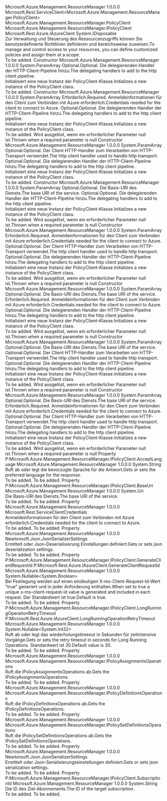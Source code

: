 <Type Name="PolicyClient" FullName="Microsoft.Azure.Management.ResourceManager.PolicyClient">
  <TypeSignature Language="C#" Value="public class PolicyClient : Microsoft.Rest.ServiceClient&lt;Microsoft.Azure.Management.ResourceManager.PolicyClient&gt;, IDisposable, Microsoft.Azure.Management.ResourceManager.IPolicyClient, Microsoft.Rest.Azure.IAzureClient" />
  <TypeSignature Language="ILAsm" Value=".class public auto ansi beforefieldinit PolicyClient extends Microsoft.Rest.ServiceClient`1&lt;class Microsoft.Azure.Management.ResourceManager.PolicyClient&gt; implements class Microsoft.Azure.Management.ResourceManager.IPolicyClient, class Microsoft.Rest.Azure.IAzureClient, class System.IDisposable" />
  <TypeSignature Language="DocId" Value="T:Microsoft.Azure.Management.ResourceManager.PolicyClient" />
  <TypeSignature Language="VB.NET" Value="Public Class PolicyClient&#xA;Inherits ServiceClient(Of PolicyClient)&#xA;Implements IAzureClient, IDisposable, IPolicyClient" />
  <TypeSignature Language="F#" Value="type PolicyClient = class&#xA;    inherit ServiceClient&lt;PolicyClient&gt;&#xA;    interface IPolicyClient&#xA;    interface IDisposable&#xA;    interface IAzureClient" />
  <AssemblyInfo>
    <AssemblyName>Microsoft.Azure.Management.ResourceManager</AssemblyName>
    <AssemblyVersion>1.0.0.0</AssemblyVersion>
  </AssemblyInfo>
  <Base>
    <BaseTypeName>Microsoft.Rest.ServiceClient&lt;Microsoft.Azure.Management.ResourceManager.PolicyClient&gt;</BaseTypeName>
    <BaseTypeArguments>
      <BaseTypeArgument TypeParamName="!0">Microsoft.Azure.Management.ResourceManager.PolicyClient</BaseTypeArgument>
    </BaseTypeArguments>
  </Base>
  <Interfaces>
    <Interface>
      <InterfaceName>Microsoft.Azure.Management.ResourceManager.IPolicyClient</InterfaceName>
    </Interface>
    <Interface>
      <InterfaceName>Microsoft.Rest.Azure.IAzureClient</InterfaceName>
    </Interface>
    <Interface>
      <InterfaceName>System.IDisposable</InterfaceName>
    </Interface>
  </Interfaces>
  <Docs>
    <summary>
            <span data-ttu-id="a4a13-101">Zur Verwaltung und Steuerung des Ressourcenzugriffs können Sie benutzerdefinierte Richtlinien definieren und bereichsweise zuweisen.</span><span class="sxs-lookup"><span data-stu-id="a4a13-101">To manage and control access to your resources, you can define customized policies and assign them at a scope.</span></span>
            </summary>
    <remarks>To be added.</remarks>
  </Docs>
  <Members>
    <Member MemberName=".ctor">
      <MemberSignature Language="C#" Value="protected PolicyClient (params System.Net.Http.DelegatingHandler[] handlers);" />
      <MemberSignature Language="ILAsm" Value=".method familyhidebysig specialname rtspecialname instance void .ctor(class System.Net.Http.DelegatingHandler[] handlers) cil managed" />
      <MemberSignature Language="DocId" Value="M:Microsoft.Azure.Management.ResourceManager.PolicyClient.#ctor(System.Net.Http.DelegatingHandler[])" />
      <MemberSignature Language="VB.NET" Value="Protected Sub New (ParamArray handlers As DelegatingHandler())" />
      <MemberSignature Language="F#" Value="new Microsoft.Azure.Management.ResourceManager.PolicyClient : System.Net.Http.DelegatingHandler[] -&gt; Microsoft.Azure.Management.ResourceManager.PolicyClient" Usage="new Microsoft.Azure.Management.ResourceManager.PolicyClient handlers" />
      <MemberType>Constructor</MemberType>
      <AssemblyInfo>
        <AssemblyName>Microsoft.Azure.Management.ResourceManager</AssemblyName>
        <AssemblyVersion>1.0.0.0</AssemblyVersion>
      </AssemblyInfo>
      <Parameters>
        <Parameter Name="handlers" Type="System.Net.Http.DelegatingHandler[]">
          <Attributes>
            <Attribute>
              <AttributeName>System.ParamArray</AttributeName>
            </Attribute>
          </Attributes>
        </Parameter>
      </Parameters>
      <Docs>
        <param name="handlers">
            <span data-ttu-id="a4a13-102">Optional.</span><span class="sxs-lookup"><span data-stu-id="a4a13-102">Optional.</span></span> <span data-ttu-id="a4a13-103">Die delegierenden Handler der HTTP-Client-Pipeline hinzu.</span><span class="sxs-lookup"><span data-stu-id="a4a13-103">The delegating handlers to add to the http client pipeline.</span></span>
            </param>
        <summary>
            <span data-ttu-id="a4a13-104">Initialisiert eine neue Instanz der PolicyClient-Klasse.</span><span class="sxs-lookup"><span data-stu-id="a4a13-104">Initializes a new instance of the PolicyClient class.</span></span>
            </summary>
        <remarks>To be added.</remarks>
      </Docs>
    </Member>
    <Member MemberName=".ctor">
      <MemberSignature Language="C#" Value="public PolicyClient (Microsoft.Rest.ServiceClientCredentials credentials, params System.Net.Http.DelegatingHandler[] handlers);" />
      <MemberSignature Language="ILAsm" Value=".method public hidebysig specialname rtspecialname instance void .ctor(class Microsoft.Rest.ServiceClientCredentials credentials, class System.Net.Http.DelegatingHandler[] handlers) cil managed" />
      <MemberSignature Language="DocId" Value="M:Microsoft.Azure.Management.ResourceManager.PolicyClient.#ctor(Microsoft.Rest.ServiceClientCredentials,System.Net.Http.DelegatingHandler[])" />
      <MemberSignature Language="VB.NET" Value="Public Sub New (credentials As ServiceClientCredentials, ParamArray handlers As DelegatingHandler())" />
      <MemberSignature Language="F#" Value="new Microsoft.Azure.Management.ResourceManager.PolicyClient : Microsoft.Rest.ServiceClientCredentials * System.Net.Http.DelegatingHandler[] -&gt; Microsoft.Azure.Management.ResourceManager.PolicyClient" Usage="new Microsoft.Azure.Management.ResourceManager.PolicyClient (credentials, handlers)" />
      <MemberType>Constructor</MemberType>
      <AssemblyInfo>
        <AssemblyName>Microsoft.Azure.Management.ResourceManager</AssemblyName>
        <AssemblyVersion>1.0.0.0</AssemblyVersion>
      </AssemblyInfo>
      <Parameters>
        <Parameter Name="credentials" Type="Microsoft.Rest.ServiceClientCredentials" />
        <Parameter Name="handlers" Type="System.Net.Http.DelegatingHandler[]">
          <Attributes>
            <Attribute>
              <AttributeName>System.ParamArray</AttributeName>
            </Attribute>
          </Attributes>
        </Parameter>
      </Parameters>
      <Docs>
        <param name="credentials">
            <span data-ttu-id="a4a13-105">Erforderlich.</span><span class="sxs-lookup"><span data-stu-id="a4a13-105">Required.</span></span> <span data-ttu-id="a4a13-106">Anmeldeinformationen für den Client zum Verbinden mit Azure erforderlich.</span><span class="sxs-lookup"><span data-stu-id="a4a13-106">Credentials needed for the client to connect to Azure.</span></span>
            </param>
        <param name="handlers">
            <span data-ttu-id="a4a13-107">Optional.</span><span class="sxs-lookup"><span data-stu-id="a4a13-107">Optional.</span></span> <span data-ttu-id="a4a13-108">Die delegierenden Handler der HTTP-Client-Pipeline hinzu.</span><span class="sxs-lookup"><span data-stu-id="a4a13-108">The delegating handlers to add to the http client pipeline.</span></span>
            </param>
        <summary>
            <span data-ttu-id="a4a13-109">Initialisiert eine neue Instanz der PolicyClient-Klasse.</span><span class="sxs-lookup"><span data-stu-id="a4a13-109">Initializes a new instance of the PolicyClient class.</span></span>
            </summary>
        <remarks>To be added.</remarks>
        <exception cref="T:System.ArgumentNullException">
            <span data-ttu-id="a4a13-110">Wird ausgelöst, wenn ein erforderlicher Parameter null ist.</span><span class="sxs-lookup"><span data-stu-id="a4a13-110">Thrown when a required parameter is null</span></span>
            </exception>
      </Docs>
    </Member>
    <Member MemberName=".ctor">
      <MemberSignature Language="C#" Value="protected PolicyClient (System.Net.Http.HttpClientHandler rootHandler, params System.Net.Http.DelegatingHandler[] handlers);" />
      <MemberSignature Language="ILAsm" Value=".method familyhidebysig specialname rtspecialname instance void .ctor(class System.Net.Http.HttpClientHandler rootHandler, class System.Net.Http.DelegatingHandler[] handlers) cil managed" />
      <MemberSignature Language="DocId" Value="M:Microsoft.Azure.Management.ResourceManager.PolicyClient.#ctor(System.Net.Http.HttpClientHandler,System.Net.Http.DelegatingHandler[])" />
      <MemberSignature Language="VB.NET" Value="Protected Sub New (rootHandler As HttpClientHandler, ParamArray handlers As DelegatingHandler())" />
      <MemberSignature Language="F#" Value="new Microsoft.Azure.Management.ResourceManager.PolicyClient : System.Net.Http.HttpClientHandler * System.Net.Http.DelegatingHandler[] -&gt; Microsoft.Azure.Management.ResourceManager.PolicyClient" Usage="new Microsoft.Azure.Management.ResourceManager.PolicyClient (rootHandler, handlers)" />
      <MemberType>Constructor</MemberType>
      <AssemblyInfo>
        <AssemblyName>Microsoft.Azure.Management.ResourceManager</AssemblyName>
        <AssemblyVersion>1.0.0.0</AssemblyVersion>
      </AssemblyInfo>
      <Parameters>
        <Parameter Name="rootHandler" Type="System.Net.Http.HttpClientHandler" />
        <Parameter Name="handlers" Type="System.Net.Http.DelegatingHandler[]">
          <Attributes>
            <Attribute>
              <AttributeName>System.ParamArray</AttributeName>
            </Attribute>
          </Attributes>
        </Parameter>
      </Parameters>
      <Docs>
        <param name="rootHandler">
            <span data-ttu-id="a4a13-111">Optional.</span><span class="sxs-lookup"><span data-stu-id="a4a13-111">Optional.</span></span> <span data-ttu-id="a4a13-112">Der Client HTTP-Handler zum Verarbeiten von HTTP-Transport verwendet.</span><span class="sxs-lookup"><span data-stu-id="a4a13-112">The http client handler used to handle http transport.</span></span>
            </param>
        <param name="handlers">
            <span data-ttu-id="a4a13-113">Optional.</span><span class="sxs-lookup"><span data-stu-id="a4a13-113">Optional.</span></span> <span data-ttu-id="a4a13-114">Die delegierenden Handler der HTTP-Client-Pipeline hinzu.</span><span class="sxs-lookup"><span data-stu-id="a4a13-114">The delegating handlers to add to the http client pipeline.</span></span>
            </param>
        <summary>
            <span data-ttu-id="a4a13-115">Initialisiert eine neue Instanz der PolicyClient-Klasse.</span><span class="sxs-lookup"><span data-stu-id="a4a13-115">Initializes a new instance of the PolicyClient class.</span></span>
            </summary>
        <remarks>To be added.</remarks>
      </Docs>
    </Member>
    <Member MemberName=".ctor">
      <MemberSignature Language="C#" Value="protected PolicyClient (Uri baseUri, params System.Net.Http.DelegatingHandler[] handlers);" />
      <MemberSignature Language="ILAsm" Value=".method familyhidebysig specialname rtspecialname instance void .ctor(class System.Uri baseUri, class System.Net.Http.DelegatingHandler[] handlers) cil managed" />
      <MemberSignature Language="DocId" Value="M:Microsoft.Azure.Management.ResourceManager.PolicyClient.#ctor(System.Uri,System.Net.Http.DelegatingHandler[])" />
      <MemberSignature Language="VB.NET" Value="Protected Sub New (baseUri As Uri, ParamArray handlers As DelegatingHandler())" />
      <MemberSignature Language="F#" Value="new Microsoft.Azure.Management.ResourceManager.PolicyClient : Uri * System.Net.Http.DelegatingHandler[] -&gt; Microsoft.Azure.Management.ResourceManager.PolicyClient" Usage="new Microsoft.Azure.Management.ResourceManager.PolicyClient (baseUri, handlers)" />
      <MemberType>Constructor</MemberType>
      <AssemblyInfo>
        <AssemblyName>Microsoft.Azure.Management.ResourceManager</AssemblyName>
        <AssemblyVersion>1.0.0.0</AssemblyVersion>
      </AssemblyInfo>
      <Parameters>
        <Parameter Name="baseUri" Type="System.Uri" />
        <Parameter Name="handlers" Type="System.Net.Http.DelegatingHandler[]">
          <Attributes>
            <Attribute>
              <AttributeName>System.ParamArray</AttributeName>
            </Attribute>
          </Attributes>
        </Parameter>
      </Parameters>
      <Docs>
        <param name="baseUri">
            <span data-ttu-id="a4a13-116">Optional.</span><span class="sxs-lookup"><span data-stu-id="a4a13-116">Optional.</span></span> <span data-ttu-id="a4a13-117">Die Basis-URI des Diensts.</span><span class="sxs-lookup"><span data-stu-id="a4a13-117">The base URI of the service.</span></span>
            </param>
        <param name="handlers">
            <span data-ttu-id="a4a13-118">Optional.</span><span class="sxs-lookup"><span data-stu-id="a4a13-118">Optional.</span></span> <span data-ttu-id="a4a13-119">Die delegierenden Handler der HTTP-Client-Pipeline hinzu.</span><span class="sxs-lookup"><span data-stu-id="a4a13-119">The delegating handlers to add to the http client pipeline.</span></span>
            </param>
        <summary>
            <span data-ttu-id="a4a13-120">Initialisiert eine neue Instanz der PolicyClient-Klasse.</span><span class="sxs-lookup"><span data-stu-id="a4a13-120">Initializes a new instance of the PolicyClient class.</span></span>
            </summary>
        <remarks>To be added.</remarks>
        <exception cref="T:System.ArgumentNullException">
            <span data-ttu-id="a4a13-121">Wird ausgelöst, wenn ein erforderlicher Parameter null ist.</span><span class="sxs-lookup"><span data-stu-id="a4a13-121">Thrown when a required parameter is null</span></span>
            </exception>
      </Docs>
    </Member>
    <Member MemberName=".ctor">
      <MemberSignature Language="C#" Value="public PolicyClient (Microsoft.Rest.ServiceClientCredentials credentials, System.Net.Http.HttpClientHandler rootHandler, params System.Net.Http.DelegatingHandler[] handlers);" />
      <MemberSignature Language="ILAsm" Value=".method public hidebysig specialname rtspecialname instance void .ctor(class Microsoft.Rest.ServiceClientCredentials credentials, class System.Net.Http.HttpClientHandler rootHandler, class System.Net.Http.DelegatingHandler[] handlers) cil managed" />
      <MemberSignature Language="DocId" Value="M:Microsoft.Azure.Management.ResourceManager.PolicyClient.#ctor(Microsoft.Rest.ServiceClientCredentials,System.Net.Http.HttpClientHandler,System.Net.Http.DelegatingHandler[])" />
      <MemberSignature Language="VB.NET" Value="Public Sub New (credentials As ServiceClientCredentials, rootHandler As HttpClientHandler, ParamArray handlers As DelegatingHandler())" />
      <MemberSignature Language="F#" Value="new Microsoft.Azure.Management.ResourceManager.PolicyClient : Microsoft.Rest.ServiceClientCredentials * System.Net.Http.HttpClientHandler * System.Net.Http.DelegatingHandler[] -&gt; Microsoft.Azure.Management.ResourceManager.PolicyClient" Usage="new Microsoft.Azure.Management.ResourceManager.PolicyClient (credentials, rootHandler, handlers)" />
      <MemberType>Constructor</MemberType>
      <AssemblyInfo>
        <AssemblyName>Microsoft.Azure.Management.ResourceManager</AssemblyName>
        <AssemblyVersion>1.0.0.0</AssemblyVersion>
      </AssemblyInfo>
      <Parameters>
        <Parameter Name="credentials" Type="Microsoft.Rest.ServiceClientCredentials" />
        <Parameter Name="rootHandler" Type="System.Net.Http.HttpClientHandler" />
        <Parameter Name="handlers" Type="System.Net.Http.DelegatingHandler[]">
          <Attributes>
            <Attribute>
              <AttributeName>System.ParamArray</AttributeName>
            </Attribute>
          </Attributes>
        </Parameter>
      </Parameters>
      <Docs>
        <param name="credentials">
            <span data-ttu-id="a4a13-122">Erforderlich.</span><span class="sxs-lookup"><span data-stu-id="a4a13-122">Required.</span></span> <span data-ttu-id="a4a13-123">Anmeldeinformationen für den Client zum Verbinden mit Azure erforderlich.</span><span class="sxs-lookup"><span data-stu-id="a4a13-123">Credentials needed for the client to connect to Azure.</span></span>
            </param>
        <param name="rootHandler">
            <span data-ttu-id="a4a13-124">Optional.</span><span class="sxs-lookup"><span data-stu-id="a4a13-124">Optional.</span></span> <span data-ttu-id="a4a13-125">Der Client HTTP-Handler zum Verarbeiten von HTTP-Transport verwendet.</span><span class="sxs-lookup"><span data-stu-id="a4a13-125">The http client handler used to handle http transport.</span></span>
            </param>
        <param name="handlers">
            <span data-ttu-id="a4a13-126">Optional.</span><span class="sxs-lookup"><span data-stu-id="a4a13-126">Optional.</span></span> <span data-ttu-id="a4a13-127">Die delegierenden Handler der HTTP-Client-Pipeline hinzu.</span><span class="sxs-lookup"><span data-stu-id="a4a13-127">The delegating handlers to add to the http client pipeline.</span></span>
            </param>
        <summary>
            <span data-ttu-id="a4a13-128">Initialisiert eine neue Instanz der PolicyClient-Klasse.</span><span class="sxs-lookup"><span data-stu-id="a4a13-128">Initializes a new instance of the PolicyClient class.</span></span>
            </summary>
        <remarks>To be added.</remarks>
        <exception cref="T:System.ArgumentNullException">
            <span data-ttu-id="a4a13-129">Wird ausgelöst, wenn ein erforderlicher Parameter null ist.</span><span class="sxs-lookup"><span data-stu-id="a4a13-129">Thrown when a required parameter is null</span></span>
            </exception>
      </Docs>
    </Member>
    <Member MemberName=".ctor">
      <MemberSignature Language="C#" Value="public PolicyClient (Uri baseUri, Microsoft.Rest.ServiceClientCredentials credentials, params System.Net.Http.DelegatingHandler[] handlers);" />
      <MemberSignature Language="ILAsm" Value=".method public hidebysig specialname rtspecialname instance void .ctor(class System.Uri baseUri, class Microsoft.Rest.ServiceClientCredentials credentials, class System.Net.Http.DelegatingHandler[] handlers) cil managed" />
      <MemberSignature Language="DocId" Value="M:Microsoft.Azure.Management.ResourceManager.PolicyClient.#ctor(System.Uri,Microsoft.Rest.ServiceClientCredentials,System.Net.Http.DelegatingHandler[])" />
      <MemberSignature Language="VB.NET" Value="Public Sub New (baseUri As Uri, credentials As ServiceClientCredentials, ParamArray handlers As DelegatingHandler())" />
      <MemberSignature Language="F#" Value="new Microsoft.Azure.Management.ResourceManager.PolicyClient : Uri * Microsoft.Rest.ServiceClientCredentials * System.Net.Http.DelegatingHandler[] -&gt; Microsoft.Azure.Management.ResourceManager.PolicyClient" Usage="new Microsoft.Azure.Management.ResourceManager.PolicyClient (baseUri, credentials, handlers)" />
      <MemberType>Constructor</MemberType>
      <AssemblyInfo>
        <AssemblyName>Microsoft.Azure.Management.ResourceManager</AssemblyName>
        <AssemblyVersion>1.0.0.0</AssemblyVersion>
      </AssemblyInfo>
      <Parameters>
        <Parameter Name="baseUri" Type="System.Uri" />
        <Parameter Name="credentials" Type="Microsoft.Rest.ServiceClientCredentials" />
        <Parameter Name="handlers" Type="System.Net.Http.DelegatingHandler[]">
          <Attributes>
            <Attribute>
              <AttributeName>System.ParamArray</AttributeName>
            </Attribute>
          </Attributes>
        </Parameter>
      </Parameters>
      <Docs>
        <param name="baseUri">
            <span data-ttu-id="a4a13-130">Optional.</span><span class="sxs-lookup"><span data-stu-id="a4a13-130">Optional.</span></span> <span data-ttu-id="a4a13-131">Die Basis-URI des Diensts.</span><span class="sxs-lookup"><span data-stu-id="a4a13-131">The base URI of the service.</span></span>
            </param>
        <param name="credentials">
            <span data-ttu-id="a4a13-132">Erforderlich.</span><span class="sxs-lookup"><span data-stu-id="a4a13-132">Required.</span></span> <span data-ttu-id="a4a13-133">Anmeldeinformationen für den Client zum Verbinden mit Azure erforderlich.</span><span class="sxs-lookup"><span data-stu-id="a4a13-133">Credentials needed for the client to connect to Azure.</span></span>
            </param>
        <param name="handlers">
            <span data-ttu-id="a4a13-134">Optional.</span><span class="sxs-lookup"><span data-stu-id="a4a13-134">Optional.</span></span> <span data-ttu-id="a4a13-135">Die delegierenden Handler der HTTP-Client-Pipeline hinzu.</span><span class="sxs-lookup"><span data-stu-id="a4a13-135">The delegating handlers to add to the http client pipeline.</span></span>
            </param>
        <summary>
            <span data-ttu-id="a4a13-136">Initialisiert eine neue Instanz der PolicyClient-Klasse.</span><span class="sxs-lookup"><span data-stu-id="a4a13-136">Initializes a new instance of the PolicyClient class.</span></span>
            </summary>
        <remarks>To be added.</remarks>
        <exception cref="T:System.ArgumentNullException">
            <span data-ttu-id="a4a13-137">Wird ausgelöst, wenn ein erforderlicher Parameter null ist.</span><span class="sxs-lookup"><span data-stu-id="a4a13-137">Thrown when a required parameter is null</span></span>
            </exception>
      </Docs>
    </Member>
    <Member MemberName=".ctor">
      <MemberSignature Language="C#" Value="protected PolicyClient (Uri baseUri, System.Net.Http.HttpClientHandler rootHandler, params System.Net.Http.DelegatingHandler[] handlers);" />
      <MemberSignature Language="ILAsm" Value=".method familyhidebysig specialname rtspecialname instance void .ctor(class System.Uri baseUri, class System.Net.Http.HttpClientHandler rootHandler, class System.Net.Http.DelegatingHandler[] handlers) cil managed" />
      <MemberSignature Language="DocId" Value="M:Microsoft.Azure.Management.ResourceManager.PolicyClient.#ctor(System.Uri,System.Net.Http.HttpClientHandler,System.Net.Http.DelegatingHandler[])" />
      <MemberSignature Language="VB.NET" Value="Protected Sub New (baseUri As Uri, rootHandler As HttpClientHandler, ParamArray handlers As DelegatingHandler())" />
      <MemberSignature Language="F#" Value="new Microsoft.Azure.Management.ResourceManager.PolicyClient : Uri * System.Net.Http.HttpClientHandler * System.Net.Http.DelegatingHandler[] -&gt; Microsoft.Azure.Management.ResourceManager.PolicyClient" Usage="new Microsoft.Azure.Management.ResourceManager.PolicyClient (baseUri, rootHandler, handlers)" />
      <MemberType>Constructor</MemberType>
      <AssemblyInfo>
        <AssemblyName>Microsoft.Azure.Management.ResourceManager</AssemblyName>
        <AssemblyVersion>1.0.0.0</AssemblyVersion>
      </AssemblyInfo>
      <Parameters>
        <Parameter Name="baseUri" Type="System.Uri" />
        <Parameter Name="rootHandler" Type="System.Net.Http.HttpClientHandler" />
        <Parameter Name="handlers" Type="System.Net.Http.DelegatingHandler[]">
          <Attributes>
            <Attribute>
              <AttributeName>System.ParamArray</AttributeName>
            </Attribute>
          </Attributes>
        </Parameter>
      </Parameters>
      <Docs>
        <param name="baseUri">
            <span data-ttu-id="a4a13-138">Optional.</span><span class="sxs-lookup"><span data-stu-id="a4a13-138">Optional.</span></span> <span data-ttu-id="a4a13-139">Die Basis-URI des Diensts.</span><span class="sxs-lookup"><span data-stu-id="a4a13-139">The base URI of the service.</span></span>
            </param>
        <param name="rootHandler">
            <span data-ttu-id="a4a13-140">Optional.</span><span class="sxs-lookup"><span data-stu-id="a4a13-140">Optional.</span></span> <span data-ttu-id="a4a13-141">Der Client HTTP-Handler zum Verarbeiten von HTTP-Transport verwendet.</span><span class="sxs-lookup"><span data-stu-id="a4a13-141">The http client handler used to handle http transport.</span></span>
            </param>
        <param name="handlers">
            <span data-ttu-id="a4a13-142">Optional.</span><span class="sxs-lookup"><span data-stu-id="a4a13-142">Optional.</span></span> <span data-ttu-id="a4a13-143">Die delegierenden Handler der HTTP-Client-Pipeline hinzu.</span><span class="sxs-lookup"><span data-stu-id="a4a13-143">The delegating handlers to add to the http client pipeline.</span></span>
            </param>
        <summary>
            <span data-ttu-id="a4a13-144">Initialisiert eine neue Instanz der PolicyClient-Klasse.</span><span class="sxs-lookup"><span data-stu-id="a4a13-144">Initializes a new instance of the PolicyClient class.</span></span>
            </summary>
        <remarks>To be added.</remarks>
        <exception cref="T:System.ArgumentNullException">
            <span data-ttu-id="a4a13-145">Wird ausgelöst, wenn ein erforderlicher Parameter null ist.</span><span class="sxs-lookup"><span data-stu-id="a4a13-145">Thrown when a required parameter is null</span></span>
            </exception>
      </Docs>
    </Member>
    <Member MemberName=".ctor">
      <MemberSignature Language="C#" Value="public PolicyClient (Uri baseUri, Microsoft.Rest.ServiceClientCredentials credentials, System.Net.Http.HttpClientHandler rootHandler, params System.Net.Http.DelegatingHandler[] handlers);" />
      <MemberSignature Language="ILAsm" Value=".method public hidebysig specialname rtspecialname instance void .ctor(class System.Uri baseUri, class Microsoft.Rest.ServiceClientCredentials credentials, class System.Net.Http.HttpClientHandler rootHandler, class System.Net.Http.DelegatingHandler[] handlers) cil managed" />
      <MemberSignature Language="DocId" Value="M:Microsoft.Azure.Management.ResourceManager.PolicyClient.#ctor(System.Uri,Microsoft.Rest.ServiceClientCredentials,System.Net.Http.HttpClientHandler,System.Net.Http.DelegatingHandler[])" />
      <MemberSignature Language="VB.NET" Value="Public Sub New (baseUri As Uri, credentials As ServiceClientCredentials, rootHandler As HttpClientHandler, ParamArray handlers As DelegatingHandler())" />
      <MemberSignature Language="F#" Value="new Microsoft.Azure.Management.ResourceManager.PolicyClient : Uri * Microsoft.Rest.ServiceClientCredentials * System.Net.Http.HttpClientHandler * System.Net.Http.DelegatingHandler[] -&gt; Microsoft.Azure.Management.ResourceManager.PolicyClient" Usage="new Microsoft.Azure.Management.ResourceManager.PolicyClient (baseUri, credentials, rootHandler, handlers)" />
      <MemberType>Constructor</MemberType>
      <AssemblyInfo>
        <AssemblyName>Microsoft.Azure.Management.ResourceManager</AssemblyName>
        <AssemblyVersion>1.0.0.0</AssemblyVersion>
      </AssemblyInfo>
      <Parameters>
        <Parameter Name="baseUri" Type="System.Uri" />
        <Parameter Name="credentials" Type="Microsoft.Rest.ServiceClientCredentials" />
        <Parameter Name="rootHandler" Type="System.Net.Http.HttpClientHandler" />
        <Parameter Name="handlers" Type="System.Net.Http.DelegatingHandler[]">
          <Attributes>
            <Attribute>
              <AttributeName>System.ParamArray</AttributeName>
            </Attribute>
          </Attributes>
        </Parameter>
      </Parameters>
      <Docs>
        <param name="baseUri">
            <span data-ttu-id="a4a13-146">Optional.</span><span class="sxs-lookup"><span data-stu-id="a4a13-146">Optional.</span></span> <span data-ttu-id="a4a13-147">Die Basis-URI des Diensts.</span><span class="sxs-lookup"><span data-stu-id="a4a13-147">The base URI of the service.</span></span>
            </param>
        <param name="credentials">
            <span data-ttu-id="a4a13-148">Erforderlich.</span><span class="sxs-lookup"><span data-stu-id="a4a13-148">Required.</span></span> <span data-ttu-id="a4a13-149">Anmeldeinformationen für den Client zum Verbinden mit Azure erforderlich.</span><span class="sxs-lookup"><span data-stu-id="a4a13-149">Credentials needed for the client to connect to Azure.</span></span>
            </param>
        <param name="rootHandler">
            <span data-ttu-id="a4a13-150">Optional.</span><span class="sxs-lookup"><span data-stu-id="a4a13-150">Optional.</span></span> <span data-ttu-id="a4a13-151">Der Client HTTP-Handler zum Verarbeiten von HTTP-Transport verwendet.</span><span class="sxs-lookup"><span data-stu-id="a4a13-151">The http client handler used to handle http transport.</span></span>
            </param>
        <param name="handlers">
            <span data-ttu-id="a4a13-152">Optional.</span><span class="sxs-lookup"><span data-stu-id="a4a13-152">Optional.</span></span> <span data-ttu-id="a4a13-153">Die delegierenden Handler der HTTP-Client-Pipeline hinzu.</span><span class="sxs-lookup"><span data-stu-id="a4a13-153">The delegating handlers to add to the http client pipeline.</span></span>
            </param>
        <summary>
            <span data-ttu-id="a4a13-154">Initialisiert eine neue Instanz der PolicyClient-Klasse.</span><span class="sxs-lookup"><span data-stu-id="a4a13-154">Initializes a new instance of the PolicyClient class.</span></span>
            </summary>
        <remarks>To be added.</remarks>
        <exception cref="T:System.ArgumentNullException">
            <span data-ttu-id="a4a13-155">Wird ausgelöst, wenn ein erforderlicher Parameter null ist.</span><span class="sxs-lookup"><span data-stu-id="a4a13-155">Thrown when a required parameter is null</span></span>
            </exception>
      </Docs>
    </Member>
    <Member MemberName="AcceptLanguage">
      <MemberSignature Language="C#" Value="public string AcceptLanguage { get; set; }" />
      <MemberSignature Language="ILAsm" Value=".property instance string AcceptLanguage" />
      <MemberSignature Language="DocId" Value="P:Microsoft.Azure.Management.ResourceManager.PolicyClient.AcceptLanguage" />
      <MemberSignature Language="VB.NET" Value="Public Property AcceptLanguage As String" />
      <MemberSignature Language="F#" Value="member this.AcceptLanguage : string with get, set" Usage="Microsoft.Azure.Management.ResourceManager.PolicyClient.AcceptLanguage" />
      <MemberType>Property</MemberType>
      <Implements>
        <InterfaceMember>P:Microsoft.Azure.Management.ResourceManager.IPolicyClient.AcceptLanguage</InterfaceMember>
      </Implements>
      <AssemblyInfo>
        <AssemblyName>Microsoft.Azure.Management.ResourceManager</AssemblyName>
        <AssemblyVersion>1.0.0.0</AssemblyVersion>
      </AssemblyInfo>
      <ReturnValue>
        <ReturnType>System.String</ReturnType>
      </ReturnValue>
      <Docs>
        <summary>
            <span data-ttu-id="a4a13-156">Ruft ab oder legt die bevorzugte Sprache für die Antwort.</span><span class="sxs-lookup"><span data-stu-id="a4a13-156">Gets or sets the preferred language for the response.</span></span>
            </summary>
        <value>To be added.</value>
        <remarks>To be added.</remarks>
      </Docs>
    </Member>
    <Member MemberName="BaseUri">
      <MemberSignature Language="C#" Value="public Uri BaseUri { get; set; }" />
      <MemberSignature Language="ILAsm" Value=".property instance class System.Uri BaseUri" />
      <MemberSignature Language="DocId" Value="P:Microsoft.Azure.Management.ResourceManager.PolicyClient.BaseUri" />
      <MemberSignature Language="VB.NET" Value="Public Property BaseUri As Uri" />
      <MemberSignature Language="F#" Value="member this.BaseUri : Uri with get, set" Usage="Microsoft.Azure.Management.ResourceManager.PolicyClient.BaseUri" />
      <MemberType>Property</MemberType>
      <Implements>
        <InterfaceMember>P:Microsoft.Azure.Management.ResourceManager.IPolicyClient.BaseUri</InterfaceMember>
      </Implements>
      <AssemblyInfo>
        <AssemblyName>Microsoft.Azure.Management.ResourceManager</AssemblyName>
        <AssemblyVersion>1.0.0.0</AssemblyVersion>
      </AssemblyInfo>
      <ReturnValue>
        <ReturnType>System.Uri</ReturnType>
      </ReturnValue>
      <Docs>
        <summary>
            <span data-ttu-id="a4a13-157">Die Basis-URI des Diensts.</span><span class="sxs-lookup"><span data-stu-id="a4a13-157">The base URI of the service.</span></span>
            </summary>
        <value>To be added.</value>
        <remarks>To be added.</remarks>
      </Docs>
    </Member>
    <Member MemberName="Credentials">
      <MemberSignature Language="C#" Value="public Microsoft.Rest.ServiceClientCredentials Credentials { get; }" />
      <MemberSignature Language="ILAsm" Value=".property instance class Microsoft.Rest.ServiceClientCredentials Credentials" />
      <MemberSignature Language="DocId" Value="P:Microsoft.Azure.Management.ResourceManager.PolicyClient.Credentials" />
      <MemberSignature Language="VB.NET" Value="Public ReadOnly Property Credentials As ServiceClientCredentials" />
      <MemberSignature Language="F#" Value="member this.Credentials : Microsoft.Rest.ServiceClientCredentials" Usage="Microsoft.Azure.Management.ResourceManager.PolicyClient.Credentials" />
      <MemberType>Property</MemberType>
      <AssemblyInfo>
        <AssemblyName>Microsoft.Azure.Management.ResourceManager</AssemblyName>
        <AssemblyVersion>1.0.0.0</AssemblyVersion>
      </AssemblyInfo>
      <ReturnValue>
        <ReturnType>Microsoft.Rest.ServiceClientCredentials</ReturnType>
      </ReturnValue>
      <Docs>
        <summary>
            <span data-ttu-id="a4a13-158">Anmeldeinformationen für den Client zum Verbinden mit Azure erforderlich.</span><span class="sxs-lookup"><span data-stu-id="a4a13-158">Credentials needed for the client to connect to Azure.</span></span>
            </summary>
        <value>To be added.</value>
        <remarks>To be added.</remarks>
      </Docs>
    </Member>
    <Member MemberName="DeserializationSettings">
      <MemberSignature Language="C#" Value="public Newtonsoft.Json.JsonSerializerSettings DeserializationSettings { get; }" />
      <MemberSignature Language="ILAsm" Value=".property instance class Newtonsoft.Json.JsonSerializerSettings DeserializationSettings" />
      <MemberSignature Language="DocId" Value="P:Microsoft.Azure.Management.ResourceManager.PolicyClient.DeserializationSettings" />
      <MemberSignature Language="VB.NET" Value="Public ReadOnly Property DeserializationSettings As JsonSerializerSettings" />
      <MemberSignature Language="F#" Value="member this.DeserializationSettings : Newtonsoft.Json.JsonSerializerSettings" Usage="Microsoft.Azure.Management.ResourceManager.PolicyClient.DeserializationSettings" />
      <MemberType>Property</MemberType>
      <AssemblyInfo>
        <AssemblyName>Microsoft.Azure.Management.ResourceManager</AssemblyName>
        <AssemblyVersion>1.0.0.0</AssemblyVersion>
      </AssemblyInfo>
      <ReturnValue>
        <ReturnType>Newtonsoft.Json.JsonSerializerSettings</ReturnType>
      </ReturnValue>
      <Docs>
        <summary>
            <span data-ttu-id="a4a13-159">Ermittelt oder Json-Deserialisierung Einstellungen definiert.</span><span class="sxs-lookup"><span data-stu-id="a4a13-159">Gets or sets json deserialization settings.</span></span>
            </summary>
        <value>To be added.</value>
        <remarks>To be added.</remarks>
      </Docs>
    </Member>
    <Member MemberName="GenerateClientRequestId">
      <MemberSignature Language="C#" Value="public Nullable&lt;bool&gt; GenerateClientRequestId { get; set; }" />
      <MemberSignature Language="ILAsm" Value=".property instance valuetype System.Nullable`1&lt;bool&gt; GenerateClientRequestId" />
      <MemberSignature Language="DocId" Value="P:Microsoft.Azure.Management.ResourceManager.PolicyClient.GenerateClientRequestId" />
      <MemberSignature Language="VB.NET" Value="Public Property GenerateClientRequestId As Nullable(Of Boolean)" />
      <MemberSignature Language="F#" Value="member this.GenerateClientRequestId : Nullable&lt;bool&gt; with get, set" Usage="Microsoft.Azure.Management.ResourceManager.PolicyClient.GenerateClientRequestId" />
      <MemberType>Property</MemberType>
      <Implements>
        <InterfaceMember>P:Microsoft.Azure.Management.ResourceManager.IPolicyClient.GenerateClientRequestId</InterfaceMember>
        <InterfaceMember>P:Microsoft.Rest.Azure.IAzureClient.GenerateClientRequestId</InterfaceMember>
      </Implements>
      <AssemblyInfo>
        <AssemblyName>Microsoft.Azure.Management.ResourceManager</AssemblyName>
        <AssemblyVersion>1.0.0.0</AssemblyVersion>
      </AssemblyInfo>
      <ReturnValue>
        <ReturnType>System.Nullable&lt;System.Boolean&gt;</ReturnType>
      </ReturnValue>
      <Docs>
        <summary>
            <span data-ttu-id="a4a13-160">Bei Festlegung werden auf einen eindeutigen X-ms-Client-Request-Id-Wert "true" generiert und in jeder Anforderung enthalten.</span><span class="sxs-lookup"><span data-stu-id="a4a13-160">When set to true a unique x-ms-client-request-id value is generated and included in each request.</span></span> <span data-ttu-id="a4a13-161">Der Standardwert ist true.</span><span class="sxs-lookup"><span data-stu-id="a4a13-161">Default is true.</span></span>
            </summary>
        <value>To be added.</value>
        <remarks>To be added.</remarks>
      </Docs>
    </Member>
    <Member MemberName="LongRunningOperationRetryTimeout">
      <MemberSignature Language="C#" Value="public Nullable&lt;int&gt; LongRunningOperationRetryTimeout { get; set; }" />
      <MemberSignature Language="ILAsm" Value=".property instance valuetype System.Nullable`1&lt;int32&gt; LongRunningOperationRetryTimeout" />
      <MemberSignature Language="DocId" Value="P:Microsoft.Azure.Management.ResourceManager.PolicyClient.LongRunningOperationRetryTimeout" />
      <MemberSignature Language="VB.NET" Value="Public Property LongRunningOperationRetryTimeout As Nullable(Of Integer)" />
      <MemberSignature Language="F#" Value="member this.LongRunningOperationRetryTimeout : Nullable&lt;int&gt; with get, set" Usage="Microsoft.Azure.Management.ResourceManager.PolicyClient.LongRunningOperationRetryTimeout" />
      <MemberType>Property</MemberType>
      <Implements>
        <InterfaceMember>P:Microsoft.Azure.Management.ResourceManager.IPolicyClient.LongRunningOperationRetryTimeout</InterfaceMember>
        <InterfaceMember>P:Microsoft.Rest.Azure.IAzureClient.LongRunningOperationRetryTimeout</InterfaceMember>
      </Implements>
      <AssemblyInfo>
        <AssemblyName>Microsoft.Azure.Management.ResourceManager</AssemblyName>
        <AssemblyVersion>1.0.0.0</AssemblyVersion>
      </AssemblyInfo>
      <ReturnValue>
        <ReturnType>System.Nullable&lt;System.Int32&gt;</ReturnType>
      </ReturnValue>
      <Docs>
        <summary>
            <span data-ttu-id="a4a13-162">Ruft ab oder legt das wiederholungstimeout in Sekunden für zeitintensive Vorgänge.</span><span class="sxs-lookup"><span data-stu-id="a4a13-162">Gets or sets the retry timeout in seconds for Long Running Operations.</span></span>
            <span data-ttu-id="a4a13-163">Standardwert ist 30.</span><span class="sxs-lookup"><span data-stu-id="a4a13-163">Default value is 30.</span></span>
            </summary>
        <value>To be added.</value>
        <remarks>To be added.</remarks>
      </Docs>
    </Member>
    <Member MemberName="PolicyAssignments">
      <MemberSignature Language="C#" Value="public Microsoft.Azure.Management.ResourceManager.IPolicyAssignmentsOperations PolicyAssignments { get; }" />
      <MemberSignature Language="ILAsm" Value=".property instance class Microsoft.Azure.Management.ResourceManager.IPolicyAssignmentsOperations PolicyAssignments" />
      <MemberSignature Language="DocId" Value="P:Microsoft.Azure.Management.ResourceManager.PolicyClient.PolicyAssignments" />
      <MemberSignature Language="VB.NET" Value="Public ReadOnly Property PolicyAssignments As IPolicyAssignmentsOperations" />
      <MemberSignature Language="F#" Value="member this.PolicyAssignments : Microsoft.Azure.Management.ResourceManager.IPolicyAssignmentsOperations" Usage="Microsoft.Azure.Management.ResourceManager.PolicyClient.PolicyAssignments" />
      <MemberType>Property</MemberType>
      <AssemblyInfo>
        <AssemblyName>Microsoft.Azure.Management.ResourceManager</AssemblyName>
        <AssemblyVersion>1.0.0.0</AssemblyVersion>
      </AssemblyInfo>
      <ReturnValue>
        <ReturnType>Microsoft.Azure.Management.ResourceManager.IPolicyAssignmentsOperations</ReturnType>
      </ReturnValue>
      <Docs>
        <summary>
            <span data-ttu-id="a4a13-164">Ruft die IPolicyAssignmentsOperations ab.</span><span class="sxs-lookup"><span data-stu-id="a4a13-164">Gets the IPolicyAssignmentsOperations.</span></span>
            </summary>
        <value>To be added.</value>
        <remarks>To be added.</remarks>
      </Docs>
    </Member>
    <Member MemberName="PolicyDefinitions">
      <MemberSignature Language="C#" Value="public Microsoft.Azure.Management.ResourceManager.IPolicyDefinitionsOperations PolicyDefinitions { get; }" />
      <MemberSignature Language="ILAsm" Value=".property instance class Microsoft.Azure.Management.ResourceManager.IPolicyDefinitionsOperations PolicyDefinitions" />
      <MemberSignature Language="DocId" Value="P:Microsoft.Azure.Management.ResourceManager.PolicyClient.PolicyDefinitions" />
      <MemberSignature Language="VB.NET" Value="Public ReadOnly Property PolicyDefinitions As IPolicyDefinitionsOperations" />
      <MemberSignature Language="F#" Value="member this.PolicyDefinitions : Microsoft.Azure.Management.ResourceManager.IPolicyDefinitionsOperations" Usage="Microsoft.Azure.Management.ResourceManager.PolicyClient.PolicyDefinitions" />
      <MemberType>Property</MemberType>
      <AssemblyInfo>
        <AssemblyName>Microsoft.Azure.Management.ResourceManager</AssemblyName>
        <AssemblyVersion>1.0.0.0</AssemblyVersion>
      </AssemblyInfo>
      <ReturnValue>
        <ReturnType>Microsoft.Azure.Management.ResourceManager.IPolicyDefinitionsOperations</ReturnType>
      </ReturnValue>
      <Docs>
        <summary>
            <span data-ttu-id="a4a13-165">Ruft die IPolicyDefinitionsOperations ab.</span><span class="sxs-lookup"><span data-stu-id="a4a13-165">Gets the IPolicyDefinitionsOperations.</span></span>
            </summary>
        <value>To be added.</value>
        <remarks>To be added.</remarks>
      </Docs>
    </Member>
    <Member MemberName="PolicySetDefinitions">
      <MemberSignature Language="C#" Value="public Microsoft.Azure.Management.ResourceManager.IPolicySetDefinitionsOperations PolicySetDefinitions { get; }" />
      <MemberSignature Language="ILAsm" Value=".property instance class Microsoft.Azure.Management.ResourceManager.IPolicySetDefinitionsOperations PolicySetDefinitions" />
      <MemberSignature Language="DocId" Value="P:Microsoft.Azure.Management.ResourceManager.PolicyClient.PolicySetDefinitions" />
      <MemberSignature Language="VB.NET" Value="Public ReadOnly Property PolicySetDefinitions As IPolicySetDefinitionsOperations" />
      <MemberSignature Language="F#" Value="member this.PolicySetDefinitions : Microsoft.Azure.Management.ResourceManager.IPolicySetDefinitionsOperations" Usage="Microsoft.Azure.Management.ResourceManager.PolicyClient.PolicySetDefinitions" />
      <MemberType>Property</MemberType>
      <AssemblyInfo>
        <AssemblyName>Microsoft.Azure.Management.ResourceManager</AssemblyName>
        <AssemblyVersion>1.0.0.0</AssemblyVersion>
      </AssemblyInfo>
      <ReturnValue>
        <ReturnType>Microsoft.Azure.Management.ResourceManager.IPolicySetDefinitionsOperations</ReturnType>
      </ReturnValue>
      <Docs>
        <summary>
            <span data-ttu-id="a4a13-166">Ruft die IPolicySetDefinitionsOperations ab.</span><span class="sxs-lookup"><span data-stu-id="a4a13-166">Gets the IPolicySetDefinitionsOperations.</span></span>
            </summary>
        <value>To be added.</value>
        <remarks>To be added.</remarks>
      </Docs>
    </Member>
    <Member MemberName="SerializationSettings">
      <MemberSignature Language="C#" Value="public Newtonsoft.Json.JsonSerializerSettings SerializationSettings { get; }" />
      <MemberSignature Language="ILAsm" Value=".property instance class Newtonsoft.Json.JsonSerializerSettings SerializationSettings" />
      <MemberSignature Language="DocId" Value="P:Microsoft.Azure.Management.ResourceManager.PolicyClient.SerializationSettings" />
      <MemberSignature Language="VB.NET" Value="Public ReadOnly Property SerializationSettings As JsonSerializerSettings" />
      <MemberSignature Language="F#" Value="member this.SerializationSettings : Newtonsoft.Json.JsonSerializerSettings" Usage="Microsoft.Azure.Management.ResourceManager.PolicyClient.SerializationSettings" />
      <MemberType>Property</MemberType>
      <AssemblyInfo>
        <AssemblyName>Microsoft.Azure.Management.ResourceManager</AssemblyName>
        <AssemblyVersion>1.0.0.0</AssemblyVersion>
      </AssemblyInfo>
      <ReturnValue>
        <ReturnType>Newtonsoft.Json.JsonSerializerSettings</ReturnType>
      </ReturnValue>
      <Docs>
        <summary>
            <span data-ttu-id="a4a13-167">Ermittelt oder Json-Serialisierungseinstellungen definiert.</span><span class="sxs-lookup"><span data-stu-id="a4a13-167">Gets or sets json serialization settings.</span></span>
            </summary>
        <value>To be added.</value>
        <remarks>To be added.</remarks>
      </Docs>
    </Member>
    <Member MemberName="SubscriptionId">
      <MemberSignature Language="C#" Value="public string SubscriptionId { get; set; }" />
      <MemberSignature Language="ILAsm" Value=".property instance string SubscriptionId" />
      <MemberSignature Language="DocId" Value="P:Microsoft.Azure.Management.ResourceManager.PolicyClient.SubscriptionId" />
      <MemberSignature Language="VB.NET" Value="Public Property SubscriptionId As String" />
      <MemberSignature Language="F#" Value="member this.SubscriptionId : string with get, set" Usage="Microsoft.Azure.Management.ResourceManager.PolicyClient.SubscriptionId" />
      <MemberType>Property</MemberType>
      <Implements>
        <InterfaceMember>P:Microsoft.Azure.Management.ResourceManager.IPolicyClient.SubscriptionId</InterfaceMember>
      </Implements>
      <AssemblyInfo>
        <AssemblyName>Microsoft.Azure.Management.ResourceManager</AssemblyName>
        <AssemblyVersion>1.0.0.0</AssemblyVersion>
      </AssemblyInfo>
      <ReturnValue>
        <ReturnType>System.String</ReturnType>
      </ReturnValue>
      <Docs>
        <summary>
            <span data-ttu-id="a4a13-168">Die ID des Ziel-Abonnements.</span><span class="sxs-lookup"><span data-stu-id="a4a13-168">The ID of the target subscription.</span></span>
            </summary>
        <value>To be added.</value>
        <remarks>To be added.</remarks>
      </Docs>
    </Member>
  </Members>
</Type>